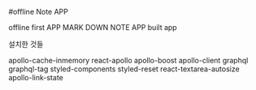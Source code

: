 #offline Note APP

offline first APP MARK DOWN NOTE APP built app

설치한 것들

apollo-cache-inmemory react-apollo apollo-boost apollo-client graphql graphql-tag styled-components styled-reset react-textarea-autosize apollo-link-state
